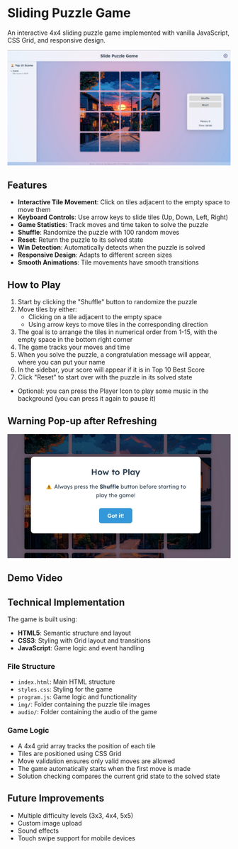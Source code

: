 # Sliding Puzzle Game

An interactive 4x4 sliding puzzle game implemented with vanilla JavaScript, CSS Grid, and responsive design.

![Sliding Puzzle Game Screenshot](screenshots/image.webp)

## Features

- **Interactive Tile Movement**: Click on tiles adjacent to the empty space to move them
- **Keyboard Controls**: Use arrow keys to slide tiles (Up, Down, Left, Right)
- **Game Statistics**: Track moves and time taken to solve the puzzle
- **Shuffle**: Randomize the puzzle with 100 random moves
- **Reset**: Return the puzzle to its solved state
- **Win Detection**: Automatically detects when the puzzle is solved
- **Responsive Design**: Adapts to different screen sizes
- **Smooth Animations**: Tile movements have smooth transitions

## How to Play

1. Start by clicking the "Shuffle" button to randomize the puzzle
2. Move tiles by either:
   - Clicking on a tile adjacent to the empty space
   - Using arrow keys to move tiles in the corresponding direction
3. The goal is to arrange the tiles in numerical order from 1-15, with the empty space in the bottom right corner
4. The game tracks your moves and time
5. When you solve the puzzle, a congratulation message will appear, where you can put your name
6. In the sidebar, your score will appear if it is in Top 10 Best Score
7. Click "Reset" to start over with the puzzle in its solved state

- Optional: you can press the Player Icon to play some music in the background (you can press it again to pause it)

## Warning Pop-up after Refreshing

![Sliding Puzzle Game Warning Pop-up](screenshots/warning.webp)

## Demo Video

## Technical Implementation

The game is built using:

- **HTML5**: Semantic structure and layout
- **CSS3**: Styling with Grid layout and transitions
- **JavaScript**: Game logic and event handling

### File Structure

- `index.html`: Main HTML structure
- `styles.css`: Styling for the game
- `program.js`: Game logic and functionality
- `img/`: Folder containing the puzzle tile images
- `audio/`: Folder containing the audio of the game

### Game Logic

- A 4x4 grid array tracks the position of each tile
- Tiles are positioned using CSS Grid
- Move validation ensures only valid moves are allowed
- The game automatically starts when the first move is made
- Solution checking compares the current grid state to the solved state

## Future Improvements

- Multiple difficulty levels (3x3, 4x4, 5x5)
- Custom image upload
- Sound effects
- Touch swipe support for mobile devices
